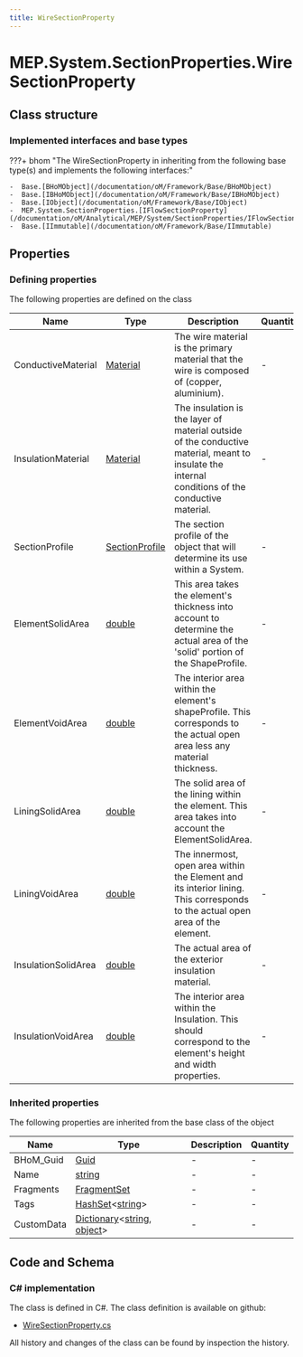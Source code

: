 ```yaml
---
title: WireSectionProperty
---
```


# MEP.System.SectionProperties.WireSectionProperty



## Class structure

### Implemented interfaces and base types

???+ bhom "The WireSectionProperty in inheriting from the following base type(s) and implements the following interfaces:"

    -  Base.[BHoMObject](/documentation/oM/Framework/Base/BHoMObject)
    -  Base.[IBHoMObject](/documentation/oM/Framework/Base/IBHoMObject)
    -  Base.[IObject](/documentation/oM/Framework/Base/IObject)
    -  MEP.System.SectionProperties.[IFlowSectionProperty](/documentation/oM/Analytical/MEP/System/SectionProperties/IFlowSectionProperty)
    -  Base.[IImmutable](/documentation/oM/Framework/Base/IImmutable)


## Properties



### Defining properties

The following properties are defined on the class

| Name             | Type             | Description      | Quantity         |
|------------------|------------------|------------------|------------------|
| ConductiveMaterial | [Material](/documentation/oM/Physical/Physical/Materials/Material) | The wire material is the primary material that the wire is composed of (copper, aluminium). | - |
| InsulationMaterial | [Material](/documentation/oM/Physical/Physical/Materials/Material) | The insulation is the layer of material outside of the conductive material, meant to insulate the internal conditions of the conductive material. | - |
| SectionProfile | [SectionProfile](/documentation/oM/Analytical/MEP/System/SectionProperties/SectionProfile) | The section profile of the object that will determine its use within a System. | - |
| ElementSolidArea | [double](https://learn.microsoft.com/en-us/dotnet/api/System.Double?view=netstandard-2.0) | This area takes the element's thickness into account to determine the actual area of the 'solid' portion of the ShapeProfile. | - |
| ElementVoidArea | [double](https://learn.microsoft.com/en-us/dotnet/api/System.Double?view=netstandard-2.0) | The interior area within the element's shapeProfile. This corresponds to the actual open area less any material thickness. | - |
| LiningSolidArea | [double](https://learn.microsoft.com/en-us/dotnet/api/System.Double?view=netstandard-2.0) | The solid area of the lining within the element. This area takes into account the ElementSolidArea. | - |
| LiningVoidArea | [double](https://learn.microsoft.com/en-us/dotnet/api/System.Double?view=netstandard-2.0) | The innermost, open area within the Element and its interior lining. This corresponds to the actual open area of the element. | - |
| InsulationSolidArea | [double](https://learn.microsoft.com/en-us/dotnet/api/System.Double?view=netstandard-2.0) | The actual area of the exterior insulation material. | - |
| InsulationVoidArea | [double](https://learn.microsoft.com/en-us/dotnet/api/System.Double?view=netstandard-2.0) | The interior area within the Insulation. This should correspond to the element's height and width properties. | - |


### Inherited properties
The following properties are inherited from the base class of the object

| Name             | Type             | Description      | Quantity         |
|------------------|------------------|------------------|------------------|
| BHoM_Guid | [Guid](https://learn.microsoft.com/en-us/dotnet/api/System.Guid?view=netstandard-2.0) | - | - |
| Name | [string](https://learn.microsoft.com/en-us/dotnet/api/System.String?view=netstandard-2.0) | - | - |
| Fragments | [FragmentSet](/documentation/oM/Framework/Base/FragmentSet) | - | - |
| Tags | [HashSet](https://learn.microsoft.com/en-us/dotnet/api/System.Collections.Generic.HashSet-1?view=netstandard-2.0)&lt;[string](https://learn.microsoft.com/en-us/dotnet/api/System.String?view=netstandard-2.0)&gt; | - | - |
| CustomData | [Dictionary](https://learn.microsoft.com/en-us/dotnet/api/System.Collections.Generic.Dictionary-2?view=netstandard-2.0)&lt;[string](https://learn.microsoft.com/en-us/dotnet/api/System.String?view=netstandard-2.0), [object](https://learn.microsoft.com/en-us/dotnet/api/System.Object?view=netstandard-2.0)&gt; | - | - |


## Code and Schema

### C# implementation

The class is defined in C#. The class definition is available on github:

- [WireSectionProperty.cs](https://github.com/BHoM/BHoM/blob/develop/MEP_oM/System\SectionProperties\WireSectionProperty.cs)

All history and changes of the class can be found by inspection the history.
